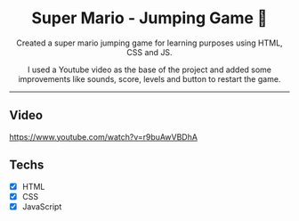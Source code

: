 <h1 align="center">
Super Mario - Jumping Game 🍄
</h1>

<p align="center">Created a super mario jumping game for learning purposes using HTML, CSS and JS. </p>
<p align="center"> I used a Youtube video as the base of the project and added some improvements like sounds, score, levels and button to restart the game. </p>

<hr>

## Video

https://www.youtube.com/watch?v=r9buAwVBDhA

## Techs

- [x] HTML
- [x] CSS
- [x] JavaScript
